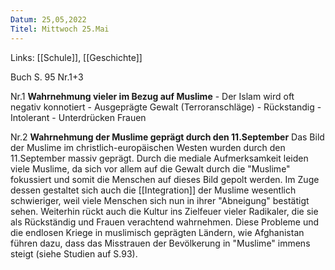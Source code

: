 ```yaml
---
Datum: 25,05,2022
Titel: Mittwoch 25.Mai
---
```

Links: [[Schule]], [[Geschichte]]


Buch S. 95 Nr.1+3

Nr.1 **Wahrnehmung vieler im Bezug auf Muslime**
	- Der Islam wird oft negativ konnotiert 
	- Ausgeprägte Gewalt (Terroranschläge) 
	- Rückstandig 
	- Intolerant 
	- Unterdrücken Frauen

Nr.2 **Wahrnehmung der Muslime geprägt durch den 11.September**
	Das Bild der Muslime im christlich-europäischen Westen wurden durch den 11.September massiv geprägt. Durch die mediale Aufmerksamkeit leiden viele Muslime, da sich vor allem auf die Gewalt durch die "Muslime" fokussiert und somit die Menschen auf dieses Bild gepolt werden. Im Zuge dessen gestaltet sich auch die [[Integration]] der Muslime wesentlich schwieriger, weil viele Menschen sich nun in ihrer "Abneigung" bestätigt sehen. Weiterhin rückt auch die Kultur ins Zielfeuer vieler Radikaler, die sie als Rückständig und Frauen verachtend wahrnehmen. Diese Probleme und die endlosen Kriege in muslimisch geprägten Ländern, wie Afghanistan führen dazu, dass das Misstrauen der Bevölkerung in "Muslime" immens steigt (siehe Studien auf S.93).